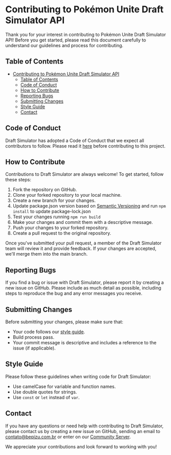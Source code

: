 Contributing to Pokémon Unite Draft Simulator API
=============================

Thank you for your interest in contributing to Pokémon Unite Draft Simulator API! Before you get started, please read this document carefully to understand our guidelines and process for contributing.

Table of Contents
-----------------

- [Contributing to Pokémon Unite Draft Simulator API](#contributing-to-pokémon-unite-draft-simulator-api)
  - [Table of Contents](#table-of-contents)
  - [Code of Conduct](#code-of-conduct)
  - [How to Contribute](#how-to-contribute)
  - [Reporting Bugs](#reporting-bugs)
  - [Submitting Changes](#submitting-changes)
  - [Style Guide](#style-guide)
  - [Contact](#contact)

Code of Conduct
---------------

Draft Simulator has adopted a Code of Conduct that we expect all contributors to follow. Please read it [here](CODE_OF_CONDUCT.md) before contributing to this project.

How to Contribute
-----------------

Contributions to Draft Simulator are always welcome! To get started, follow these steps:

1. Fork the repository on GitHub.
2. Clone your forked repository to your local machine.
3. Create a new branch for your changes.
4. Update package.json version based on [Semantic Versioning](https://semver.org) and run `npm install` to update package-lock.json
5. Test your changes running `npm run build`
6. Make your changes and commit them with a descriptive message.
7. Push your changes to your forked repository.
8. Create a pull request to the original repository.

Once you've submitted your pull request, a member of the Draft Simulator team will review it and provide feedback. If your changes are accepted, we'll merge them into the main branch.

Reporting Bugs
--------------

If you find a bug or issue with Draft Simulator, please report it by creating a new issue on GitHub. Please include as much detail as possible, including steps to reproduce the bug and any error messages you receive.

Submitting Changes
------------------

Before submitting your changes, please make sure that:

- Your code follows our [style guide](#style-guide).
- Build process pass.
- Your commit message is descriptive and includes a reference to the issue (if applicable).

Style Guide
-----------

Please follow these guidelines when writing code for Draft Simulator:

- Use camelCase for variable and function names.
- Use double quotes for strings.
- Use `const` or `let` instead of `var`.

Contact
-------

If you have any questions or need help with contributing to Draft Simulator, please contact us by creating a new issue on GitHub, sending an email to <contato@bepizu.com.br> or enter on our [Community Server](https://discord.gg/J4GyVvRxNe).

We appreciate your contributions and look forward to working with you!
